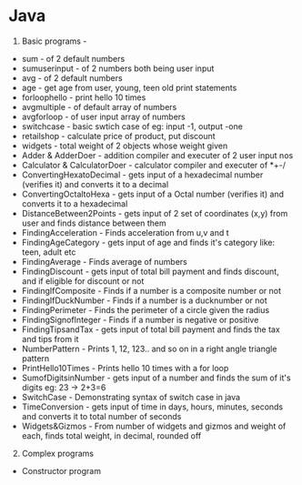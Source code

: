 # Java

1) Basic programs - 
* sum - of 2 default numbers 
* sumuserinput - of 2 numbers both being user input
* avg - of 2 default numbers
* age - get age from user, young, teen old print statements
* forloophello - print hello 10 times
* avgmultiple - of default array of numbers 
* avgforloop - of user input array of numbers
* switchcase - basic swtich case of eg: input -1, output -one
* retailshop - calculate price of product, put discount
* widgets - total weight of 2 objects whose weight given
* Adder & AdderDoer - addition compiler and executer of 2 user input nos
* Calculator & CalculatorDoer - calculator compiler and executer of *+-/
* ConvertingHexatoDecimal - gets input of a hexadecimal number (verifies it) and converts it to a decimal
* ConvertingOctaltoHexa - gets input of a Octal number (verifies it) and converts it to a hexadecimal
* DistanceBetween2Points - gets input of 2 set of coordinates (x,y) from user and finds distance between them
* FindingAcceleration - Finds acceleration from u,v and t
* FindingAgeCategory - gets input of age and finds it's category like: teen, adult etc
* FindingAverage - Finds average of numbers
* FindingDiscount - gets input of total bill payment and finds discount, and if eligible for discount or not
* FindingIfComposite - Finds if a number is a composite number or not 
* FindingIfDuckNumber - Finds if a number is a ducknumber or not
* FindingPerimeter - Finds the perimeter of a circle given the radius
* FindingSignofInteger - Finds if a number is negative or positive
* FindingTipsandTax - gets input of total bill payment and finds the tax and tips from it
* NumberPattern - Prints 1, 12, 123.. and so on in a right angle triangle pattern 
* PrintHello10Times - Prints hello 10 times with a for loop
* SumofDigitsinNumber - gets input of a number and finds the sum of it's digits eg: 23 -> 2+3=6
* SwitchCase - Demonstrating syntax of switch case in java
* TimeConversion - gets input of time in days, hours, minutes, seconds and converts it to total number of seconds
* Widgets&Gizmos - From number of widgets and gizmos and weight of each, finds total weight, in decimal, rounded off

2) Complex programs
* Constructor program 
